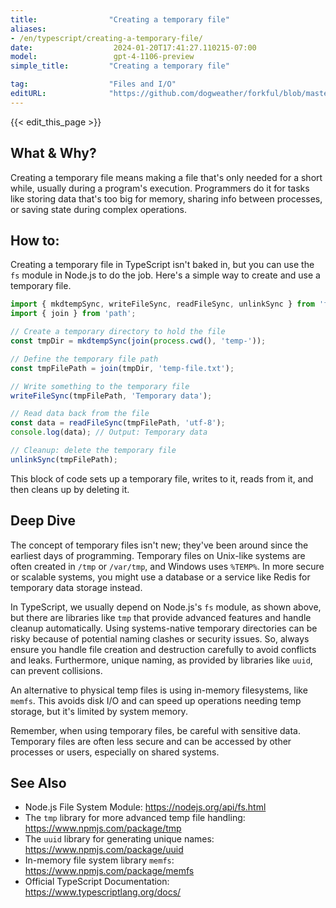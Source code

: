 ```yaml
---
title:                "Creating a temporary file"
aliases:
- /en/typescript/creating-a-temporary-file/
date:                  2024-01-20T17:41:27.110215-07:00
model:                 gpt-4-1106-preview
simple_title:         "Creating a temporary file"

tag:                  "Files and I/O"
editURL:              "https://github.com/dogweather/forkful/blob/master/content/en/typescript/creating-a-temporary-file.md"
---
```


{{< edit_this_page >}}

## What & Why?
Creating a temporary file means making a file that's only needed for a short while, usually during a program's execution. Programmers do it for tasks like storing data that's too big for memory, sharing info between processes, or saving state during complex operations.

## How to:
Creating a temporary file in TypeScript isn't baked in, but you can use the `fs` module in Node.js to do the job. Here's a simple way to create and use a temporary file.

```typescript
import { mkdtempSync, writeFileSync, readFileSync, unlinkSync } from 'fs';
import { join } from 'path';

// Create a temporary directory to hold the file
const tmpDir = mkdtempSync(join(process.cwd(), 'temp-'));

// Define the temporary file path
const tmpFilePath = join(tmpDir, 'temp-file.txt');

// Write something to the temporary file
writeFileSync(tmpFilePath, 'Temporary data');

// Read data back from the file
const data = readFileSync(tmpFilePath, 'utf-8');
console.log(data); // Output: Temporary data

// Cleanup: delete the temporary file
unlinkSync(tmpFilePath);
```

This block of code sets up a temporary file, writes to it, reads from it, and then cleans up by deleting it.

## Deep Dive
The concept of temporary files isn't new; they've been around since the earliest days of programming. Temporary files on Unix-like systems are often created in `/tmp` or `/var/tmp`, and Windows uses `%TEMP%`. In more secure or scalable systems, you might use a database or a service like Redis for temporary data storage instead.

In TypeScript, we usually depend on Node.js's `fs` module, as shown above, but there are libraries like `tmp` that provide advanced features and handle cleanup automatically. Using systems-native temporary directories can be risky because of potential naming clashes or security issues. So, always ensure you handle file creation and destruction carefully to avoid conflicts and leaks. Furthermore, unique naming, as provided by libraries like `uuid`, can prevent collisions.

An alternative to physical temp files is using in-memory filesystems, like `memfs`. This avoids disk I/O and can speed up operations needing temp storage, but it's limited by system memory.

Remember, when using temporary files, be careful with sensitive data. Temporary files are often less secure and can be accessed by other processes or users, especially on shared systems.

## See Also
- Node.js File System Module: https://nodejs.org/api/fs.html
- The `tmp` library for more advanced temp file handling: https://www.npmjs.com/package/tmp
- The `uuid` library for generating unique names: https://www.npmjs.com/package/uuid
- In-memory file system library `memfs`: https://www.npmjs.com/package/memfs
- Official TypeScript Documentation: https://www.typescriptlang.org/docs/
